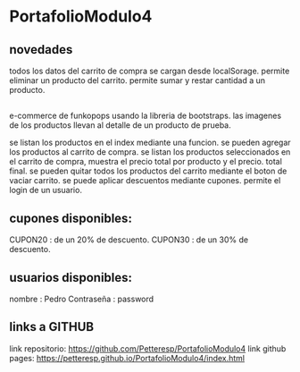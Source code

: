 # PortafolioModulo4

## novedades 
todos los datos del carrito de compra se cargan desde localSorage.
permite eliminar un producto del carrito.
permite sumar y restar cantidad a un producto.
##

e-commerce de funkopops usando la libreria de bootstraps.
las imagenes de los productos llevan al detalle de un producto de prueba.

se listan los productos en el index mediante una funcion.
se pueden agregar los productos al carrito de compra. 
se listan los productos seleccionados en el carrito de compra, muestra el precio total por producto y el precio. total final.
se pueden quitar todos los productos del carrito mediante el boton de vaciar carrito.
se puede aplicar descuentos mediante cupones.
permite el login de un usuario.


## cupones disponibles:
CUPON20 : de un 20% de descuento.
CUPON30 : de un 30% de descuento.

## usuarios disponibles:

nombre : Pedro
Contraseña : password

## links a GITHUB
link repositorio: https://github.com/Petteresp/PortafolioModulo4
link github pages: https://petteresp.github.io/PortafolioModulo4/index.html
